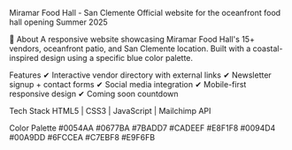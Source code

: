 Miramar Food Hall - San Clemente
Official website for the oceanfront food hall opening Summer 2025

🌊 About
A responsive website showcasing Miramar Food Hall's 15+ vendors, oceanfront patio, and San Clemente location. Built with a coastal-inspired design using a specific blue color palette.

Features
✔ Interactive vendor directory with external links
✔ Newsletter signup + contact forms
✔ Social media integration
✔ Mobile-first responsive design
✔ Coming soon countdown

Tech Stack
HTML5 | CSS3 | JavaScript | Mailchimp API

Color Palette
#0054AA #0677BA #7BADD7 #CADEEF #E8F1F8 #0094D4 #00A9DD #6FCCEA #C7EBF8 #E9F6FB
